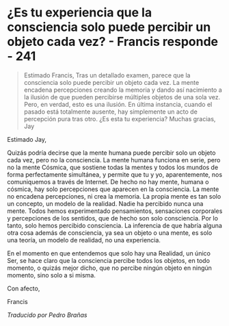 # ¿Es tu experiencia que la consciencia solo puede percibir un objeto cada vez? - Francis responde - 241

>Estimado Francis, Tras un detallado examen, parece que la consciencia solo puede percibir un objeto cada vez. La mente encadena percepciones creando la memoria y dando así nacimiento a la ilusión de que pueden percibirse múltiples objetos de una sola vez. Pero, en verdad, esto es una ilusión. En última instancia, cuando el pasado está totalmente ausente, hay simplemente un acto de percepción pura tras otro. ¿Es esta tu experiencia? Muchas gracias, Jay

Estimado Jay,

Quizás podría decirse que la mente humana puede percibir solo un objeto cada vez, pero no la consciencia. La mente humana funciona en serie, pero no la mente Cósmica, que sostiene todas la mentes y todos los mundos de forma perfectamente simultánea, y permite que tu y yo, aparentemente, nos comuniquemos a través de Internet. De hecho no hay mente, humana o cósmica, hay solo percepciones que aparecen en la consciencia. La mente no encadena percepciones, ni crea la memoria. La propia mente es tan solo un concepto, un modelo de la realidad. Nadie ha percibido nunca una mente. Todos hemos experimentado pensamientos, sensaciones corporales y percepciones de los sentidos, que de hecho son solo consciencia. Por lo tanto, solo hemos percibido consciencia. La inferencia de que habría alguna otra cosa además de consciencia, ya sea un objeto o una mente, es solo una teoría, un modelo de realidad, no una experiencia.

En el momento en que entendemos que solo hay una Realidad, un único Ser, se hace claro que la consciencia percibe todos los objetos, en todo momento, o quizás mejor dicho, que no percibe ningún objeto en ningún momento, sino solo a si misma.

Con afecto,

Francis

_Traducido por Pedro Brañas_